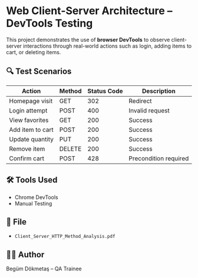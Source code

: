 # Web Client-Server Architecture – DevTools Testing

This project demonstrates the use of **browser DevTools** to observe client-server interactions through real-world actions such as login, adding items to cart, or deleting items.

## 🔍 Test Scenarios

| Action | Method | Status Code | Description |
|--------|--------|--------------|-------------|
| Homepage visit | GET | 302 | Redirect |
| Login attempt | POST | 400 | Invalid request |
| View favorites | GET | 200 | Success |
| Add item to cart | POST | 200 | Success |
| Update quantity | PUT | 200 | Success |
| Remove item | DELETE | 200 | Success |
| Confirm cart | POST | 428 | Precondition required |

## 🛠 Tools Used

- Chrome DevTools
- Manual Testing
  

## 📄 File

- `Client_Server_HTTP_Method_Analysis.pdf`

## 👩‍💻 Author

Begüm Dökmetaş – QA Trainee
